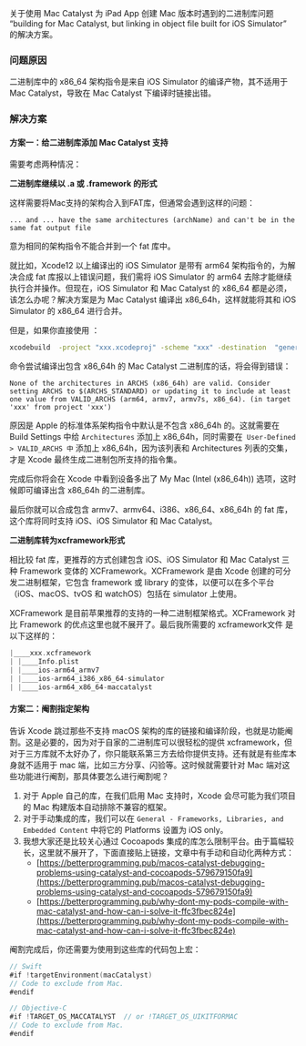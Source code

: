 关于使用 Mac Catalyst 为 iPad App 创建 Mac 版本时遇到的二进制库问题 “building for Mac Catalyst, but linking in object file built for iOS Simulator” 的解决方案。

### 问题原因

二进制库中的 x86_64 架构指令是来自 iOS Simulator 的编译产物，其不适用于 Mac Catalyst，导致在 Mac Catalyst 下编译时链接出错。

### 解决方案

#### 方案一：给二进制库添加 Mac Catalyst 支持

需要考虑两种情况：

**二进制库继续以 .a 或 .framework 的形式**

这样需要将Mac支持的架构合入到FAT库，但通常会遇到这样的问题：

```
... and ... have the same architectures (archName) and can't be in the same fat output file
```

意为相同的架构指令不能合并到一个 fat 库中。

就比如，Xcode12 以上编译出的 iOS Simulator 是带有 arm64 架构指令的，为解决合成 fat 库报以上错误问题，我们需将 iOS Simulator 的 arm64 去除才能继续执行合并操作。但现在，iOS Simulator 和 Mac Catalyst 的 x86_64 都是必须，该怎么办呢？解决方案是为 Mac Catalyst 编译出 x86_64h，这样就能将其和 iOS Simulator 的 x86_64 进行合并。

但是，如果你直接使用 ：

```bash
xcodebuild  -project "xxx.xcodeproj" -scheme "xxx" -destination  "generic/platform=macOS,variant=Mac Catalyst,name=Any Mac" ARCHS="x86_64h" -configuration "Release" 
```

命令尝试编译出包含 x86_64h 的 Mac Catalyst 二进制库的话，将会得到错误：

```
None of the architectures in ARCHS (x86_64h) are valid. Consider setting ARCHS to $(ARCHS_STANDARD) or updating it to include at least one value from VALID_ARCHS (arm64, armv7, armv7s, x86_64). (in target 'xxx' from project 'xxx')
```

原因是 Apple 的标准体系架构指令中默认是不包含 x86_64h 的。这就需要在 Build Settings 中给 `Architectures` 添加上 x86_64h，同时需要在` User-Defined > VALID_ARCHS 中` 添加上 x86_64h，因为该列表和 Architectures 列表的交集，才是 Xcode 最终生成二进制包所支持的指令集。

完成后你将会在 Xcode 中看到设备多出了 My Mac (Intel (x86_64h)) 选项，这时候即可编译出含 x86_64h 的二进制库。

最后你就可以合成包含 armv7、armv64、i386、x86_64、x86_64h 的 fat 库，这个库将同时支持 iOS、iOS Simulator 和 Mac Catalyst。

**二进制库转为xcframework形式**

相比较 fat 库，更推荐的方式创建包含 iOS、iOS Simulator 和 Mac Catalyst 三种 Framework 变体的 XCFramework。XCFramework 是由 Xcode 创建的可分发二进制框架，它包含 framework 或 library 的变体，以便可以在多个平台（iOS、macOS、tvOS 和 watchOS）包括在 simulator 上使用。

XCFramework 是目前苹果推荐的支持的一种二进制框架格式。XCFramework 对比 Framework 的优点这里也就不展开了。最后我所需要的 xcframework文件 是以下这样的：

```swift
|____xxx.xcframework
| |____Info.plist
| |____ios-arm64_armv7
| |____ios-arm64_i386_x86_64-simulator
| |____ios-arm64_x86_64-maccatalyst
```

#### 方案二：阉割指定架构

告诉 Xcode 跳过那些不支持 macOS 架构的库的链接和编译阶段，也就是功能阉割。这是必要的，因为对于自家的二进制库可以很轻松的提供 xcframework，但对于三方库就不太好办了，你只能联系第三方去给你提供支持。还有就是有些库本身就不适用于 mac 端，比如三方分享、闪验等。这时候就需要针对 Mac 端对这些功能进行阉割，那具体要怎么进行阉割呢？
1. 对于 Apple 自己的库，在我们启用 Mac 支持时，Xcode 会尽可能为我们项目的 Mac 构建版本自动排除不兼容的框架。
2. 对于手动集成的库，我们可以在 `General - Frameworks, Libraries, and Embedded Content` 中将它的 Platforms 设置为 iOS only。
3. 我想大家还是比较关心通过 Cocoapods 集成的库怎么限制平台。由于篇幅较长，这里就不展开了，下面直接贴上链接，文章中有手动和自动化两种方式：
   - [https://betterprogramming.pub/macos-catalyst-debugging-problems-using-catalyst-and-cocoapods-579679150fa9](https://betterprogramming.pub/macos-catalyst-debugging-problems-using-catalyst-and-cocoapods-579679150fa9)
   - [https://betterprogramming.pub/why-dont-my-pods-compile-with-mac-catalyst-and-how-can-i-solve-it-ffc3fbec824e](https://betterprogramming.pub/why-dont-my-pods-compile-with-mac-catalyst-and-how-can-i-solve-it-ffc3fbec824e)

阉割完成后，你还需要为使用到这些库的代码包上宏：
```swift
// Swift
#if !targetEnvironment(macCatalyst) 
// Code to exclude from Mac. 
#endif

// Objective-C
#if !TARGET_OS_MACCATALYST  // or !TARGET_OS_UIKITFORMAC
// Code to exclude from Mac. 
#endif
```
